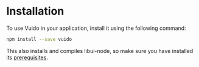 # Installation

To use Vuido in your application, install it using the following command:

```bash
npm install --save vuido
```

This also installs and compiles libui-node, so make sure you have installed its [prerequisites](https://github.com/parro-it/libui-node/blob/master/readme.md#prerequisites).
